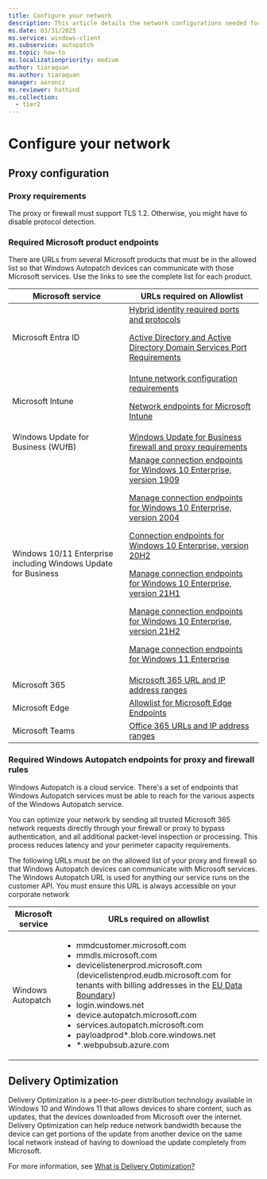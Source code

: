 ```yaml
---
title: Configure your network
description: This article details the network configurations needed for Windows Autopatch
ms.date: 03/31/2025
ms.service: windows-client
ms.subservice: autopatch
ms.topic: how-to
ms.localizationpriority: medium
author: tiaraquan
ms.author: tiaraquan
manager: aaroncz
ms.reviewer: hathind
ms.collection:
  - tier2
---
```


# Configure your network

## Proxy configuration

### Proxy requirements

The proxy or firewall must support TLS 1.2. Otherwise, you might have to disable protocol detection.

### Required Microsoft product endpoints

There are URLs from several Microsoft products that must be in the allowed list so that Windows Autopatch devices can communicate with those Microsoft services. Use the links to see the complete list for each product.

| Microsoft service | URLs required on Allowlist |
| ----- | ----- |
| Microsoft Entra ID | [Hybrid identity required ports and protocols](/azure/active-directory/hybrid/reference-connect-ports)<p><p>[Active Directory and Active Directory Domain Services Port Requirements](/previous-versions/windows/it-pro/windows-server-2008-R2-and-2008/dd772723(v=ws.10))</p> |
| Microsoft Intune | [Intune network configuration requirements](/mem/intune/fundamentals/network-bandwidth-use)<p><p>[Network endpoints for Microsoft Intune](/mem/intune/fundamentals/intune-endpoints)</p> |
| Windows Update for Business (WUfB) | [Windows Update for Business firewall and proxy requirements](https://support.microsoft.com/help/3084568/can-t-download-updates-from-windows-update-from-behind-a-firewall-or-p) |
| Windows 10/11 Enterprise including Windows Update for Business | [Manage connection endpoints for Windows 10 Enterprise, version 1909](/windows/privacy/manage-windows-1909-endpoints)<p><p>[Manage connection endpoints for Windows 10 Enterprise, version 2004](/windows/privacy/manage-windows-2004-endpoints)</p><p>[Connection endpoints for Windows 10 Enterprise, version 20H2](/windows/privacy/manage-windows-20h2-endpoints)</p><p>[Manage connection endpoints for Windows 10 Enterprise, version 21H1](/windows/privacy/manage-windows-21h1-endpoints)</p><p>[Manage connection endpoints for Windows 10 Enterprise, version 21H2](/windows/privacy/manage-windows-21h2-endpoints)</p><p>[Manage connection endpoints for Windows 11 Enterprise](/windows/privacy/manage-windows-11-endpoints)</p>|
| Microsoft 365 | [Microsoft 365 URL and IP address ranges](/microsoft-365/enterprise/urls-and-ip-address-ranges?view=o365-worldwide&preserve-view=true) |
| Microsoft Edge | [Allowlist for Microsoft Edge Endpoints](/deployedge/microsoft-edge-security-endpoints) |
| Microsoft Teams | [Office 365 URLs and IP address ranges](/microsoft-365/enterprise/urls-and-ip-address-ranges) |

### Required Windows Autopatch endpoints for proxy and firewall rules

Windows Autopatch is a cloud service. There's a set of endpoints that Windows Autopatch services must be able to reach for the various aspects of the Windows Autopatch service.

You can optimize your network by sending all trusted Microsoft 365 network requests directly through your firewall or proxy to bypass authentication, and all additional packet-level inspection or processing. This process reduces latency and your perimeter capacity requirements.

The following URLs must be on the allowed list of your proxy and firewall so that Windows Autopatch devices can communicate with Microsoft services. The Windows Autopatch URL is used for anything our service runs on the customer API. You must ensure this URL is always accessible on your corporate network

| Microsoft service | URLs required on allowlist |
| ----- | ----- |
| Windows Autopatch | <ul><li>mmdcustomer.microsoft.com</li><li>mmdls.microsoft.com</li><li>devicelistenerprod.microsoft.com (devicelistenprod.eudb.microsoft.com for tenants with billing addresses in the [EU Data Boundary](/privacy/eudb/eu-data-boundary-learn#eu-data-boundary-countries-and-datacenter-locations))</li><li>login.windows.net</li><li>device.autopatch.microsoft.com</li><li>services.autopatch.microsoft.com</li><li>payloadprod*.blob.core.windows.net</li><li>*.webpubsub.azure.com</li></ul>|

## Delivery Optimization

Delivery Optimization is a peer-to-peer distribution technology available in Windows 10 and Windows 11 that allows devices to share content, such as updates, that the devices downloaded from Microsoft over the internet. Delivery Optimization can help reduce network bandwidth because the device can get portions of the update from another device on the same local network instead of having to download the update completely from Microsoft.

For more information, see [What is Delivery Optimization?](/windows/deployment/do/waas-delivery-optimization)
